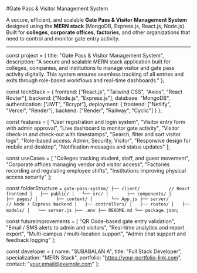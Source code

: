 #Gate Pass & Visitor Management System

A secure, efficient, and scalable **Gate Pass & Visitor Management System** designed using the **MERN stack** (MongoDB, Express.js, React.js, Node.js).  
Built for **colleges**, **corporate offices**, **factories**, and other organizations that need to control and monitor gate entry activity.

************************************************************************************************************************************


const project = {
  title: "Gate Pass & Visitor Management System",
  description:
    "A secure and scalable MERN stack application built for colleges, companies, and institutions to manage visitor and gate pass activity digitally. This system ensures seamless tracking of all entries and exits through role-based workflows and real-time dashboards."
};

const techStack = {
  frontend: ["React.js", "Tailwind CSS", "Axios", "React Router"],
  backend: ["Node.js", "Express.js"],
  database: "MongoDB",
  authentication: ["JWT", "Bcrypt"],
  deployment: {
    frontend: ["Netlify", "Vercel", "Render"],
    backend: ["Render", "Railway", "Cyclic"]
  }
};

const features = [
  "User registration and login system",
  "Visitor entry form with admin approval",
  "Live dashboard to monitor gate activity",
  "Visitor check-in and check-out with timestamps",
  "Search, filter and sort visitor logs",
  "Role-based access: Admin, Security, Visitor",
  "Responsive design for mobile and desktop",
  "Notification messages and status updates"
];

const useCases = [
  "Colleges tracking student, staff, and guest movement",
  "Corporate offices managing vendor and visitor access",
  "Factories recording and regulating employee shifts",
  "Institutions improving physical access security"
];

const folderStructure = `
gate-pass-system/
├── client/           // React frontend
│   ├── public/
│   └── src/
│       ├── components/
│       ├── pages/
│       ├── context/
│       └── App.js
├── server/           // Node + Express backend
│   ├── controllers/
│   ├── routes/
│   ├── models/
│   └── server.js
├── .env
├── README.md
└── package.json
`;

const futureImprovements = [
  "QR Code-based gate entry validation",
  "Email / SMS alerts to admin and visitors",
  "Real-time analytics and report export",
  "Multi-campus / multi-location support",
  "Admin chat support and feedback logging"
];

const developer = {
  name: "SUBABALAN A",
  title: "Full Stack Developer",
  specialization: "MERN Stack",
  portfolio: "https://your-portfolio-link.com",
  contact: "your.email@example.com"
};


